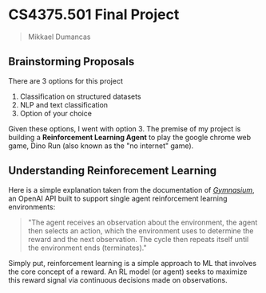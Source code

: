 # CS4375.501 Final Project
> Mikkael Dumancas

## Brainstorming Proposals

There are 3 options for this project
1. Classification on structured datasets
2. NLP and text classification
3. Option of your choice

Given these options, I went with option 3. The premise of my project is building a **Reinforcement Learning Agent** to play the google chrome web game, Dino Run (also known as the "no internet" game).

## Understanding Reinforecement Learning

Here is a simple explanation taken from the documentation of [*Gymnasium*](https://gymnasium.farama.org/introduction/basic_usage/), an OpenAI API built to support single agent reinforcement learning environments:

> "The agent receives an observation about the environment, the agent then selects an action, which the environment uses to determine the reward and the next observation. The cycle then repeats itself until the environment ends (terminates)."

Simply put, reinforcement learning is a simple approach to ML that involves the core concept of a reward. An RL model (or agent) seeks to maximize this reward signal via continuous decisions made on observations.




